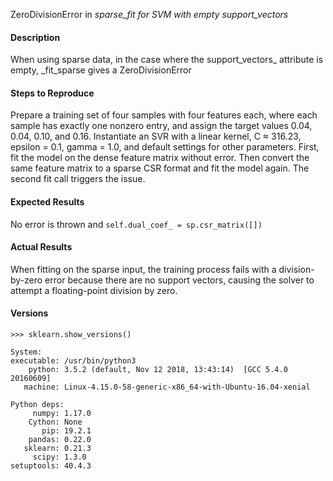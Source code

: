 ZeroDivisionError in _sparse_fit for SVM with empty support_vectors_

#### Description
When using sparse data, in the case where the support_vectors_ attribute is empty, _fit_sparse gives a ZeroDivisionError

#### Steps to Reproduce
Prepare a training set of four samples with four features each, where each sample has exactly one nonzero entry, and assign the target values 0.04, 0.04, 0.10, and 0.16. Instantiate an SVR with a linear kernel, C ≈ 316.23, epsilon = 0.1, gamma = 1.0, and default settings for other parameters. First, fit the model on the dense feature matrix without error. Then convert the same feature matrix to a sparse CSR format and fit the model again. The second fit call triggers the issue.

#### Expected Results
No error is thrown and  `self.dual_coef_ = sp.csr_matrix([])`

#### Actual Results
When fitting on the sparse input, the training process fails with a division-by-zero error because there are no support vectors, causing the solver to attempt a floating-point division by zero.

#### Versions
```
>>> sklearn.show_versions() 

System:
executable: /usr/bin/python3
    python: 3.5.2 (default, Nov 12 2018, 13:43:14)  [GCC 5.4.0 20160609]
   machine: Linux-4.15.0-58-generic-x86_64-with-Ubuntu-16.04-xenial

Python deps:
     numpy: 1.17.0
    Cython: None
       pip: 19.2.1
    pandas: 0.22.0
   sklearn: 0.21.3
     scipy: 1.3.0
setuptools: 40.4.3
```